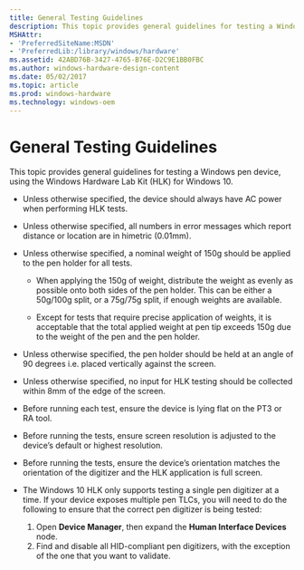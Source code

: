 ```yaml
---
title: General Testing Guidelines
description: This topic provides general guidelines for testing a Windows pen device, using the Windows Hardware Lab Kit (HLK) for Windows 10.
MSHAttr:
- 'PreferredSiteName:MSDN'
- 'PreferredLib:/library/windows/hardware'
ms.assetid: 42ABD76B-3427-4765-B76E-D2C9E1BB0FBC
ms.author: windows-hardware-design-content
ms.date: 05/02/2017
ms.topic: article
ms.prod: windows-hardware
ms.technology: windows-oem
---
```


# General Testing Guidelines


This topic provides general guidelines for testing a Windows pen device, using the Windows Hardware Lab Kit (HLK) for Windows 10.

-   Unless otherwise specified, the device should always have AC power when performing HLK tests.

-   Unless otherwise specified, all numbers in error messages which report distance or location are in himetric (0.01mm).

-   Unless otherwise specified, a nominal weight of 150g should be applied to the pen holder for all tests.

    + When applying the 150g of weight, distribute the weight as evenly as possible onto both sides of the pen holder. This can be either a 50g/100g split, or a 75g/75g split, if enough weights are available.

    + Except for tests that require precise application of weights, it is acceptable that the total applied weight at pen tip exceeds 150g due to the weight of the pen and the pen holder.

-   Unless otherwise specified, the pen holder should be held at an angle of 90 degrees i.e. placed vertically against the screen.

-   Unless otherwise specified, no input for HLK testing should be collected within 8mm of the edge of the screen.

-   Before running each test, ensure the device is lying flat on the PT3 or RA tool.

-   Before running the tests, ensure screen resolution is adjusted to the device’s default or highest resolution.

-   Before running the tests, ensure the device’s orientation matches the orientation of the digitizer and the HLK application is full screen.

-   The Windows 10 HLK only supports testing a single pen digitizer at a time. If your device exposes multiple pen TLCs, you will need to do the following to ensure that the correct pen digitizer is being tested:
    1. Open **Device Manager**, then expand the **Human Interface Devices** node.
    2. Find and disable all HID-compliant pen digitizers, with the exception of the one that you want to validate.
